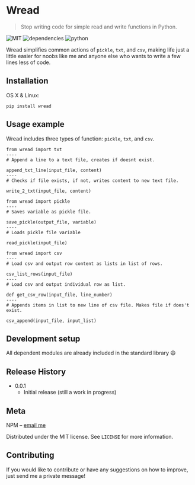 # Wread
> Stop writing code for simple read and write functions in Python. 

![MIT](https://img.shields.io/dub/l/vibe-d.svg?style=flat-square)
![dependencies](https://img.shields.io/david/expressjs/express.svg?style=flat-square)
![python](https://img.shields.io/badge/python-3.6%2C3.7-blue.svg?style=flat-square)


Wread simplifies common actions of ``pickle``, ``txt``, and ``csv``, making life just a little easier for noobs like me and anyone else who wants to write a few lines less of code.

## Installation

OS X & Linux:

```
pip install wread
```

## Usage example

Wread includes three types of function: ``pickle``, ``txt``, and ``csv``.

```
from wread import txt
----
# Append a line to a text file, creates if doesnt exist.

append_txt_line(input_file, content)
----
# Checks if file exists, if not, writes content to new text file.

write_2_txt(input_file, content)
```

```
from wread import pickle
----
# Saves variable as pickle file.

save_pickle(output_file, variable)
----
# Loads pickle file variable

read_pickle(input_file)
```

```
from wread import csv
----
# Load csv and output row content as lists in list of rows.

csv_list_rows(input_file)
----
# Load csv and output individual row as list.

def get_csv_row(input_file, line_number)
----  
# Appends items in list to new line of csv file. Makes file if does't exist.

csv_append(input_file, input_list)
```


## Development setup

All dependent modules are already included in the standard library :smile:


## Release History

* 0.0.1
    * Initial release (still a work in progress)

## Meta

NPM – [email me](https://github.com/npmontgomery)

Distributed under the MIT license. See ``LICENSE`` for more information.


## Contributing

If you would like to contribute or have any suggestions on how to improve, just send me a private message!

<!-- Markdown link & img dfn's -->



